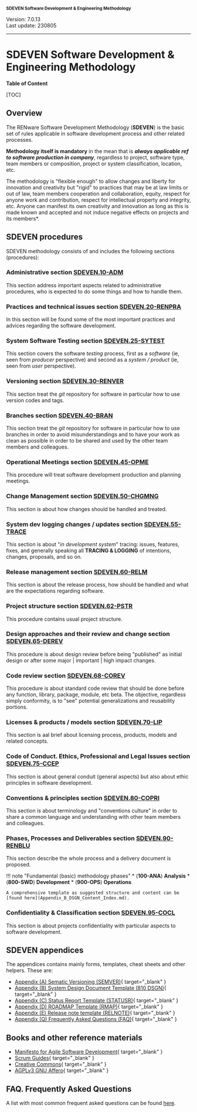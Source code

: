 <small>**SDEVEN Software Development & Engineering Methodology**</small>

Version: 7.0.13<br>
Last update: 230805

***

# SDEVEN Software Development & Engineering Methodology

**Table of Content**

[TOC]




## Overview

The RENware Software Development Methodology (**SDEVEN**) is the basic set of rules applicable in software development process and other related processes.

**Methodology itself is mandatory** in the mean that is ***always applicable ref to software production in company***, regardless to project, software type, team members or composition, project or system classification, location, etc.

The methodology is "flexible enough" to allow changes and liberty for innovation and creativity but "rigid" to practices that may be at law limits or out of law, team members cooperation and collaboration, equity, respect for anyone work and contribution, respect for intellectual property and integrity, etc. Anyone can manifest its own creativity and innovation as long as this is made known and accepted and not induce negative effects on projects and its members*.




## SDEVEN procedures

SDEVEN methodology consists of and includes the following sections (procedures):

### **Administrative** section [SDEVEN.10-ADM](SDEVEN.10_ADM.md)<br>
This section address important aspects related to administrative procedures, who is expected to do some things and how to handle them.

### **Practices and technical issues** section [SDEVEN.20-RENPRA](SDEVEN.20_RENPRA.md)<br>
In this section will be found some of the most important practices and advices regarding the software development.

### **System Software Testing** section [SDEVEN.25-SYTEST](SDEVEN.25_SYTEST.md)<br>
This section covers the software *testing* process, first as a *software* (ie, seen from *producer* perspective) and second as a *system / product* (ie, seen from *user* perspective).

### **Versioning** section [SDEVEN.30-RENVER](SDEVEN.30_RENVER.md)<br>
This section treat the *git* repository for software in particular how to use version codes and tags.

### **Branches** section [SDEVEN.40-BRAN](SDEVEN.40_BRAN.md)<br>
This section treat the *git* repository for software in particular how to use branches in order to avoid misunderstandings and to have your work as clean as possible in order to be shared and used by the other team members and colleagues.

### **Operational Meetings** section [SDEVEN.45-OPME](SDEVEN.45_OPME.md)<br>
This procedure will treat software development production and planning meetings.

### **Change Management** section [SDEVEN.50-CHGMNG](SDEVEN.50_CHGMNG.md)<br>
This section is about how changes should be handled and treated.

### **System dev logging changes / updates** section [SDEVEN.55-TRACE](SDEVEN.55_TRACE.md)<br>
This section is about "*in development system*" tracing: issues, features, fixes, and generally speaking all **TRACING & LOGGING** of intentions, changes, proposals, and so on.

### **Release management** section [SDEVEN.60-RELM](SDEVEN.60_RELM.md)<br>
This section is about the release process, how should be handled and what are the expectations regarding software.

### **Project structure** section [SDEVEN.62-PSTR](SDEVEN.62_PSTR.md)<br>
This procedure contains usual project structure.

### **Design approaches and their review and change** section [SDEVEN.65-DEREV](SDEVEN.65_DEREV.md)<br>
This procedure is about design review before being "published" as initial design or after some major | important | high impact changes.

### **Code review** section [SDEVEN.68-COREV](SDEVEN.68_COREV.md)<br>
This procedure is about standard code review that should be done before any function, library, package, module, etc beta.
    The objective, regardless simply conformity, is to "see" potential generalizations and reusability portions.

### **Licenses & products / models** section [SDEVEN.70-LIP](SDEVEN.70_LIP.md)<br>
This section is aal brief about licensing process, products, models and related concepts.

### **Code of Conduct. Ethics, Professional and Legal Issues** section [SDEVEN.75-CCEP](SDEVEN.75_CCEP.md)<br>
This section is about general conduit (general aspects) but also about ethic principles in software development.

### **Conventions & principles** section [SDEVEN.80-COPRI](SDEVEN.80_COPRI.md)<br>
This section is about terminology and "conventions culture" in order to share a common language and understanding with other team members and colleagues.

### **Phases, Processes and Deliverables** section [SDEVEN.90-RENBLU](SDEVEN.90_RENBLU.md)<br>
This section describe the whole process and a delivery document is proposed.

!!! note "Fundamental (basic) methodology phases"
    * (**100-ANA**) **Analysis**
    * (**800-SWD**) **Development**
    * (**900-OPS**) **Operations**

    A comprehensive template as suggested structure and content can be [found here](Appendix_B_DSGN_Content_Index.md).

### **Confidentiality & Classification** section [SDEVEN.95-COCL](SDEVEN.95_COCL.md)<br>
This section is about projects confidentiality with particular aspects to software development.




## SDEVEN appendices

The appendices contains mainly forms, templates, cheat sheets and other helpers. These are:

* [Appendix (A) Sematic Versioning (SEMVER)](Appendix_A_Semantic_versioning.md){ target="_blank" }
* [Appendix (B) System Design Document Template (810 DSGN)](Appendix_B_DSGN_Content_Index.md){ target="_blank" }
* [Appendix (C) Status Report Template (STATUSR)](Appendix_C_Status_Report.md){ target="_blank" }
* [Appendix (D) ROADMAP Template (RMAP)](Appendix_D_ROADMAP_template.md){ target="_blank" }
* [Appendix (E) Release note template (RELNOTE)](Appendix_E_RELNOTE_template.md){ target="_blank" }
* [Appendix (Q) Frequently Asked Questions (FAQ)](Appendix_Q_faq.md){ target="_blank" }




## Books and other reference materials

* [Manifesto for Agile Software Development](https://agilemanifesto.org/){ target="_blank" }
* [Scrum Guides](https://scrumguides.org/index.html){ target="_blank" }
* [Creative Commons](https://creativecommons.org/publicdomain/){ target="_blank" }
* [AGPLv3 GNU Affero](https://www.gnu.org/licenses/agpl-3.0.html){ target="_blank" }




## FAQ. Frequently Asked Questions

A list with most common frequent asked questions can be found [here](Appendix_Q_faq.md).





